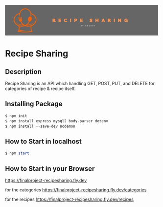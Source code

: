 ![logo](/jpgFolder/recipeSharingLogo.jpg)
# Recipe Sharing

## Description
Recipe Sharing is an API which handling GET, POST, PUT, and DELETE for categories of recipe & recipe itself.

## Installing Package
``` node.js
$ npm init
$ npm install express mysql2 body-parser dotenv
$ npm install --save-dev nodemon
```
## How to Start in localhost
```powershell
$ npm start
```
## How to Start in your Browser
https://finalproject-recipesharing.fly.dev

for the categories
https://finalproject-recipesharing.fly.dev/categories

for the recipes
https://finalproject-recipesharing.fly.dev/recipes
